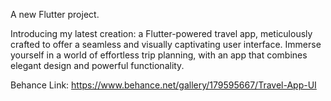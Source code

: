 A new Flutter project.

Introducing my latest creation: a Flutter-powered travel app, meticulously crafted to offer a seamless and visually captivating user interface. Immerse yourself in a world of effortless trip planning, with an app that combines elegant design and powerful functionality. 

Behance Link: https://www.behance.net/gallery/179595667/Travel-App-UI
